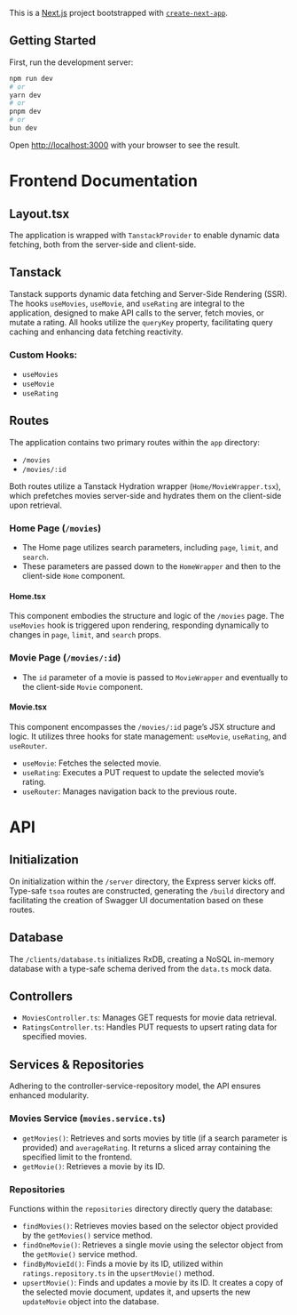 This is a [Next.js](https://nextjs.org/) project bootstrapped with [`create-next-app`](https://github.com/vercel/next.js/tree/canary/packages/create-next-app).

## Getting Started

First, run the development server:

```bash
npm run dev
# or
yarn dev
# or
pnpm dev
# or
bun dev
```

Open [http://localhost:3000](http://localhost:3000) with your browser to see the result.

# Frontend Documentation

## Layout.tsx
The application is wrapped with `TanstackProvider` to enable dynamic data fetching, both from the server-side and client-side.

## Tanstack
Tanstack supports dynamic data fetching and Server-Side Rendering (SSR). The hooks `useMovies`, `useMovie`, and `useRating` are integral to the application, designed to make API calls to the server, fetch movies, or mutate a rating. All hooks utilize the `queryKey` property, facilitating query caching and enhancing data fetching reactivity.

### Custom Hooks:
- `useMovies`
- `useMovie`
- `useRating`

## Routes
The application contains two primary routes within the `app` directory:
- `/movies`
- `/movies/:id`

Both routes utilize a Tanstack Hydration wrapper (`Home/MovieWrapper.tsx`), which prefetches movies server-side and hydrates them on the client-side upon retrieval.

### Home Page (`/movies`)
- The Home page utilizes search parameters, including `page`, `limit`, and `search`.
- These parameters are passed down to the `HomeWrapper` and then to the client-side `Home` component.

#### Home.tsx
This component embodies the structure and logic of the `/movies` page. The `useMovies` hook is triggered upon rendering, responding dynamically to changes in `page`, `limit`, and `search` props.

### Movie Page (`/movies/:id`)
- The `id` parameter of a movie is passed to `MovieWrapper` and eventually to the client-side `Movie` component.

#### Movie.tsx
This component encompasses the `/movies/:id` page’s JSX structure and logic. It utilizes three hooks for state management: `useMovie`, `useRating`, and `useRouter`.

- `useMovie`: Fetches the selected movie.
- `useRating`: Executes a PUT request to update the selected movie’s rating.
- `useRouter`: Manages navigation back to the previous route.

# API

## Initialization
On initialization within the `/server` directory, the Express server kicks off. Type-safe `tsoa` routes are constructed, generating the `/build` directory and facilitating the creation of Swagger UI documentation based on these routes.

## Database
The `/clients/database.ts` initializes RxDB, creating a NoSQL in-memory database with a type-safe schema derived from the `data.ts` mock data.

## Controllers
- `MoviesController.ts`: Manages GET requests for movie data retrieval.
- `RatingsController.ts`: Handles PUT requests to upsert rating data for specified movies.

## Services & Repositories
Adhering to the controller-service-repository model, the API ensures enhanced modularity.

### Movies Service (`movies.service.ts`)
- `getMovies()`: Retrieves and sorts movies by title (if a search parameter is provided) and `averageRating`. It returns a sliced array containing the specified limit to the frontend.
- `getMovie()`: Retrieves a movie by its ID.

### Repositories
Functions within the `repositories` directory directly query the database:
- `findMovies()`: Retrieves movies based on the selector object provided by the `getMovies()` service method.
- `findOneMovie()`: Retrieves a single movie using the selector object from the `getMovie()` service method.
- `findByMovieId()`: Finds a movie by its ID, utilized within `ratings.repository.ts` in the `upsertMovie()` method.
- `upsertMovie()`: Finds and updates a movie by its ID. It creates a copy of the selected movie document, updates it, and upserts the new `updateMovie` object into the database.

